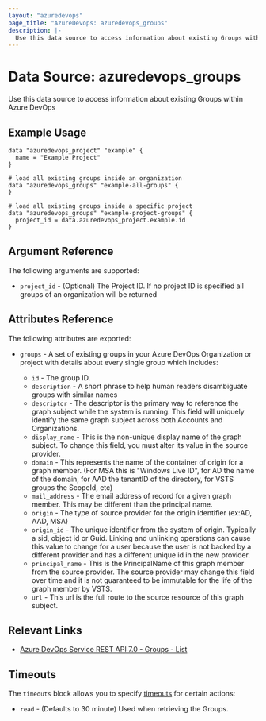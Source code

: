 ```yaml
---
layout: "azuredevops"
page_title: "AzureDevops: azuredevops_groups"
description: |-
  Use this data source to access information about existing Groups within Azure DevOps
---
```


# Data Source: azuredevops_groups

Use this data source to access information about existing Groups within Azure DevOps

## Example Usage

```hcl
data "azuredevops_project" "example" {
  name = "Example Project"
}

# load all existing groups inside an organization
data "azuredevops_groups" "example-all-groups" {
}

# load all existing groups inside a specific project
data "azuredevops_groups" "example-project-groups" {
  project_id = data.azuredevops_project.example.id
}
```

## Argument Reference

The following arguments are supported:

- `project_id` - (Optional) The Project ID. If no project ID is specified all groups of an organization will be returned

## Attributes Reference

The following attributes are exported:

- `groups` - A set of existing groups in your Azure DevOps Organization or project with details about every single group which includes:

  - `id` - The group ID.
  - `description` - A short phrase to help human readers disambiguate groups with similar names
  - `descriptor` - The descriptor is the primary way to reference the graph subject while the system is running. This field will uniquely identify the same graph subject across both Accounts and Organizations.
  - `display_name` - This is the non-unique display name of the graph subject. To change this field, you must alter its value in the source provider.
  - `domain` - This represents the name of the container of origin for a graph member. (For MSA this is "Windows Live ID", for AD the name of the domain, for AAD the tenantID of the directory, for VSTS groups the ScopeId, etc)
  - `mail_address` - The email address of record for a given graph member. This may be different than the principal name.
  - `origin` - The type of source provider for the origin identifier (ex:AD, AAD, MSA)
  - `origin_id` - The unique identifier from the system of origin. Typically a sid, object id or Guid. Linking and unlinking operations can cause this value to change for a user because the user is not backed by a different provider and has a different unique id in the new provider.
  - `principal_name` - This is the PrincipalName of this graph member from the source provider. The source provider may change this field over time and it is not guaranteed to be immutable for the life of the graph member by VSTS.
  - `url` - This url is the full route to the source resource of this graph subject.

## Relevant Links

- [Azure DevOps Service REST API 7.0 - Groups - List](https://docs.microsoft.com/en-us/rest/api/azure/devops/graph/groups/list?view=azure-devops-rest-7.0)

## Timeouts

The `timeouts` block allows you to specify [timeouts](https://developer.hashicorp.com/terraform/language/resources/syntax#operation-timeouts) for certain actions:

* `read` - (Defaults to 30 minute) Used when retrieving the Groups.